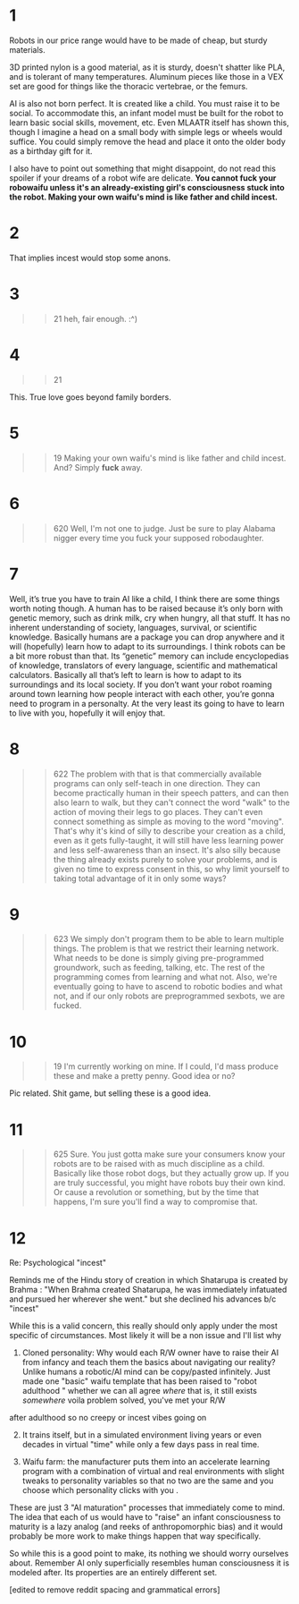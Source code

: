 # 1
Robots in our price range would have to be made of cheap, but sturdy materials. 

3D printed nylon is a good material, as it is sturdy, doesn't shatter like PLA, and is tolerant of many temperatures. Aluminum pieces like those in a VEX set are good for things like the thoracic vertebrae, or the femurs. 

AI is also not born perfect. It is created like a child. You must raise it to be social. To accommodate this, an infant model must be built for the robot to learn basic social skills, movement, etc. Even MLAATR itself has shown this, though I imagine a head on a small body with simple legs or wheels would suffice. You could simply remove the head and place it onto the older body as a birthday gift for it. 

I also have to point out something that might disappoint, do not read this spoiler if your dreams of a robot wife are delicate. **You cannot fuck your robowaifu unless it's an already-existing girl's consciousness stuck into the robot. Making your own waifu's mind is like father and child incest.**

# 2
That implies incest would stop some anons.

# 3
>>21
heh, fair enough. :^)

# 4
>>21
This. True love goes beyond family borders.

# 5
>>19
>Making your own waifu's mind is like father and child incest.
And? Simply **fuck** away.

# 6
>>620
Well, I'm not one to judge. Just be sure to play Alabama nigger every time you fuck your supposed robodaughter.

# 7
Well, it’s true you have to train AI like a child, I think there are some things worth noting though.
A human has to be raised because it’s only born with genetic memory, such as drink milk, cry when hungry, all that stuff. It has no inherent understanding of society, languages, survival, or scientific knowledge.
Basically humans are a package you can drop anywhere and it will (hopefully) learn how to adapt to its surroundings.
I think robots can be a bit more robust than that. Its “genetic” memory can include encyclopedias of knowledge, translators of every language, scientific and mathematical calculators. Basically all that’s left to learn is how to adapt to its surroundings and its local society.
If you don’t want your robot roaming around town learning how people interact with each other, you’re gonna need to program in a personalty. At the very least its going to have to learn to live with you, hopefully it will enjoy that.

# 8
>>622
The problem with that is that commercially available programs can only self-teach in one direction. They can become practically human in their speech patters, and can then also learn to walk, but they can't connect the word "walk" to the action of moving their legs to go places. They can't even connect something as simple as moving to the word "moving".
That's why it's kind of silly to describe your creation as a child, even as it gets fully-taught, it will still have less learning power and less self-awareness than an insect. It's also silly because the thing already exists purely to solve your problems, and is given no time to express consent in this, so why limit yourself to taking total advantage of it in only some ways?

# 9
>>623
We simply don't program them to be able to learn multiple things. The problem is that we restrict their learning network. What needs to be done is simply giving pre-programmed groundwork, such as feeding, talking, etc. The rest of the programming comes from learning and what not. Also, we're eventually going to have to ascend to robotic bodies and what not, and if our only robots are preprogrammed sexbots, we are fucked.

# 10
>>19
I'm currently working on mine. If I could, I'd mass produce these and make a pretty penny. Good idea or no? 

Pic related. Shit game, but selling these is a good idea.

# 11
>>625
Sure. You just gotta make sure your consumers know your robots are to be raised with as much discipline as a child. Basically like those robot dogs, but they actually grow up. If you are truly successful, you might have robots buy their own kind. Or cause a revolution or something, but by the time that happens, I'm sure you'll find a way to compromise that.

# 12
Re: Psychological "incest"
Reminds me of the Hindu story of creation in which Shatarupa is created by Brahma : "When Brahma created Shatarupa, he was immediately infatuated and pursued her wherever she went." but she declined his advances b/c "incest"
While this is a valid concern, this really should only apply under the most specific of circumstances. Most likely it will be a non issue and I'll list why
1. Cloned personality: Why would each R/W owner have to raise their AI from infancy and teach them the basics about navigating our reality? Unlike humans a robotic/AI mind can be copy/pasted infinitely. Just made one "basic" waifu template that has been raised to "robot adulthood " whether we can all agree *where* that is, it still exists *somewhere* voila problem solved, you've met your R/W
after adulthood so no creepy or incest vibes going on
2. It trains itself, but in a simulated environment living years or even decades in virtual "time" while only a few days pass in real time.
3. Waifu farm: the manufacturer puts them into an accelerate learning program with a combination of virtual and real environments with slight tweaks to personality variables so that no two are the same and you choose which personality clicks with you .
These are just 3 "AI maturation" processes that immediately come to mind. The idea that each of us would have to "raise" an infant consciousness to maturity is a lazy analog (and reeks of anthropomorphic bias) and it would probably be more work to make things happen that way specifically. 
So while this is a good point to make, its nothing we should worry ourselves about. Remember AI only superficially resembles human consciousness it is modeled after. Its properties are an entirely different set.
[edited to remove reddit spacing and grammatical errors]

